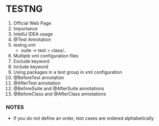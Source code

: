 # TESTNG
1. Official Web Page
2. Importance
3. IntelliJ IDEA usage
4. @Test Annotation
5. testng.xml
   - suite -> test > class/..
6. Multiple xml configuration files
7. Exclude keyword
8. Include keyword
9. Using packages in a test group in xml configuration
10. @BeforeTest annotation
11. @AfterTest annotation
12. @BeforeSuite and @AfterSuite annotations
13. @BeforeClass and @AfterClass annotations

### NOTES 
- If you do not define an order, test cases are ordered alphabetically 
